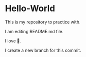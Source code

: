 # Hello-World
This is my repository to practice with.

I am editing README.md file.

I love :pizza:.

I create a new branch for this commit.
